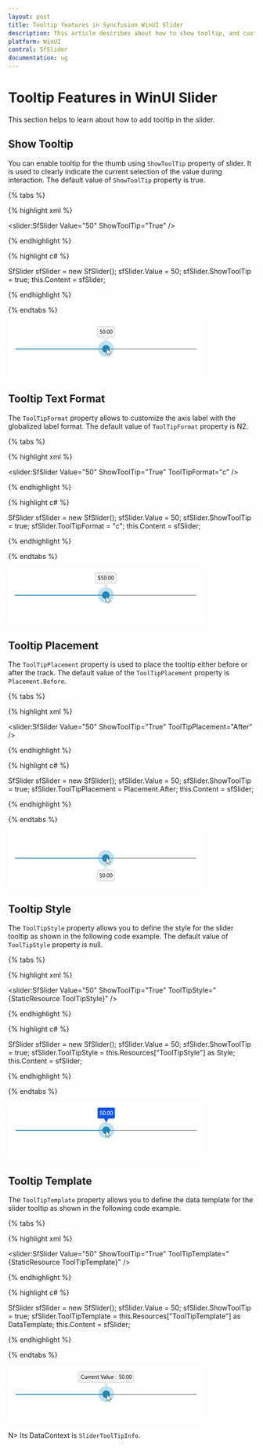 ```yaml
---
layout: post
title: Tooltip features in Syncfusion WinUI Slider
description: This article describes about how to show tooltip, and customize its appearance of syncfusion Slider control in WinUI platform.
platform: WinUI
control: SfSlider
documentation: ug
---
```


# Tooltip Features in WinUI Slider

This section helps to learn about how to add tooltip in the slider.

## Show Tooltip

You can enable tooltip for the thumb using `ShowToolTip` property of slider. It is used to clearly indicate the current selection of the value during interaction. The default value of `ShowToolTip` property is true.

{% tabs %}

{% highlight xml %}

<slider:SfSlider Value="50"
                 ShowToolTip="True" />

{% endhighlight %}

{% highlight c# %}

SfSlider sfSlider = new SfSlider();
sfSlider.Value = 50;
sfSlider.ShowToolTip = true;
this.Content = sfSlider;

{% endhighlight %}

{% endtabs %}

![Slider with tooltip](images/tooltip/slider-tooltip.png)

## Tooltip Text Format

The `ToolTipFormat` property allows to customize the axis label with the globalized label format. The default value of `ToolTipFormat` property is N2.

{% tabs %}

{% highlight xml %}

<slider:SfSlider Value="50"
                 ShowToolTip="True"
                 ToolTipFormat="c" />

{% endhighlight %}

{% highlight c# %}

SfSlider sfSlider = new SfSlider();
sfSlider.Value = 50;
sfSlider.ShowToolTip = true;
sfSlider.ToolTipFormat = "c";
this.Content = sfSlider;

{% endhighlight %}

{% endtabs %}

![Slider with tooltip format customization](images/tooltip/slider-tooltipformat.png)

## Tooltip Placement

The `ToolTipPlacement` property is used to place the tooltip either before or after the track. The default value of the `ToolTipPlacement` property is `Placement.Before`.

{% tabs %}

{% highlight xml %}

<slider:SfSlider Value="50"
                 ShowToolTip="True"
                 ToolTipPlacement="After" />

{% endhighlight %}

{% highlight c# %}

SfSlider sfSlider = new SfSlider();
sfSlider.Value = 50;
sfSlider.ShowToolTip = true;
sfSlider.ToolTipPlacement = Placement.After;
this.Content = sfSlider;

{% endhighlight %}

{% endtabs %}

![Slider with tooltip placement customization](images/tooltip/slider-tooltipplacement.png)

## Tooltip Style

The `ToolTipStyle` property allows you to define the style for the slider tooltip as shown in the following code example. The default value of `ToolTipStyle` property is null.

{% tabs %}

{% highlight xml %}

<Style x:Name="ToolTipStyle"
       TargetType="slider:SliderToolTip">
    <Setter Property="Background"
            Value="#1257eb" />
    <Setter Property="Foreground"
            Value="White" />
</Style>

<slider:SfSlider Value="50"
                 ShowToolTip="True"
                 ToolTipStyle="{StaticResource ToolTipStyle}" />

{% endhighlight %}

{% highlight c# %}

SfSlider sfSlider = new SfSlider();
sfSlider.Value = 50;
sfSlider.ShowToolTip = true;
sfSlider.ToolTipStyle = this.Resources["ToolTipStyle"] as Style;
this.Content = sfSlider;

{% endhighlight %}

{% endtabs %}

![Slider with tooltip style](images/tooltip/slider-tooltipstyle.png)

## Tooltip Template

The `ToolTipTemplate` property allows you to define the data template for the slider tooltip as shown in the following code example.

{% tabs %}

{% highlight xml %}

<DataTemplate x:Name="ToolTipTemplate">
    <StackPanel Orientation="Horizontal">
        <TextBlock Text="Current Value : "
                   Margin="0,0,5,0" />
        <TextBlock Text="{Binding ToolTipText}" />
    </StackPanel>
</DataTemplate>

<slider:SfSlider Value="50"
                 ShowToolTip="True"
                 ToolTipTemplate="{StaticResource ToolTipTemplate}" />

{% endhighlight %}

{% highlight c# %}

SfSlider sfSlider = new SfSlider();
sfSlider.Value = 50;
sfSlider.ShowToolTip = true;
sfSlider.ToolTipTemplate = this.Resources["ToolTipTemplate"] as DataTemplate;
this.Content = sfSlider;

{% endhighlight %}

{% endtabs %}

![Slider with tooltip template](images/tooltip/slider-tooltiptemplate.png)

N> Its DataContext is `SliderToolTipInfo`.